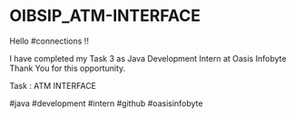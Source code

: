 # OIBSIP_ATM-INTERFACE

Hello #connections !!

I have completed my Task 3 as Java Development Intern at Oasis Infobyte Thank You for this opportunity.

Task : ATM INTERFACE

#java #development #intern #github #oasisinfobyte
